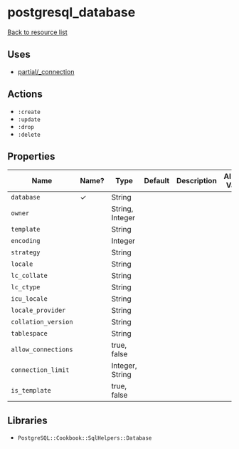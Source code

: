 # postgresql_database

[Back to resource list](../README.md#resources)

## Uses

- [partial/_connection](partial/_connection.md)

## Actions

- `:create`
- `:update`
- `:drop`
- `:delete`

## Properties

| Name                | Name? | Type            | Default | Description | Allowed Values |
| ------------------- | ----- | --------------- | ------- | ----------- | -------------- |
| `database`          | ✓     | String          |         |             |                |
| `owner`             |       | String, Integer |         |             |                |
| `template`          |       | String          |         |             |                |
| `encoding`          |       | Integer         |         |             |                |
| `strategy`          |       | String          |         |             |                |
| `locale`            |       | String          |         |             |                |
| `lc_collate`        |       | String          |         |             |                |
| `lc_ctype`          |       | String          |         |             |                |
| `icu_locale`        |       | String          |         |             |                |
| `locale_provider`   |       | String          |         |             |                |
| `collation_version` |       | String          |         |             |                |
| `tablespace`        |       | String          |         |             |                |
| `allow_connections` |       | true, false     |         |             |                |
| `connection_limit`  |       | Integer, String |         |             |                |
| `is_template`       |       | true, false     |         |             |                |

## Libraries

- `PostgreSQL::Cookbook::SqlHelpers::Database`
